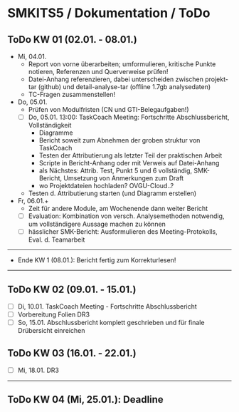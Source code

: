 # SMKITS5 / Dokumentation / ToDo
## ToDo KW 01 (02.01. - 08.01.)
- Mi, 04.01.
  - Report von vorne überarbeiten; umformulieren, kritische Punkte notieren, Referenzen und Querverweise prüfen!
  - Datei-Anhang referenzieren, dabei unterscheiden zwischen projekt-tar (github) und detail-analyse-tar (offline 1.7gb analysedaten)
  - TC-Fragen zusammenstellen!
- Do, 05.01.
  - Prüfen von Modulfristen (CN und GTI-Belegaufgaben!)
  - [ ] Do, 05.01. 13:00: TaskCoach Meeting: Fortschritte Abschlussbericht, Vollständigkeit
    - Diagramme
    - Bericht soweit zum Abnehmen der groben struktur von TaskCoach
    - Testen der Attributierung als letzter Teil der praktischen Arbeit
    - Scripte in Bericht-Anhang oder mit Verweis auf Datei-Anhang
    - als Nächstes: Attrib. Test, Punkt 5 und 6 vollständig, SMK-Bericht, Umsetzung von Anmerkungen zum Draft
    - wo Projektdateien hochladen? OVGU-Cloud..?
  - Testen d. Attributierung starten (und Diagramm erstellen)
- Fr, 06.01.+
  - Zeit für andere Module, am Wochenende dann weiter Bericht
  - [ ] Evaluation: Kombination von versch. Analysemethoden notwendig, um vollständigere Aussage machen zu können
  - [ ] hässlicher SMK-Bericht: Ausformulieren des Meeting-Protokolls, Eval. d. Teamarbeit
---
- Ende KW 1 (08.01.): Bericht fertig zum Korrekturlesen!
---
## ToDo KW 02 (09.01. - 15.01.)
- [ ] Di, 10.01. TaskCoach Meeting - Fortschritte Abschlussbericht
- [ ] Vorbereitung Folien DR3
- [ ] So, 15.01. Abschlussbericht komplett geschrieben und für finale Drübersicht einreichen
## ToDo KW 03 (16.01. - 22.01.)
- [ ] Mi, 18.01. DR3
---
## ToDo KW 04 (Mi, 25.01.): Deadline
